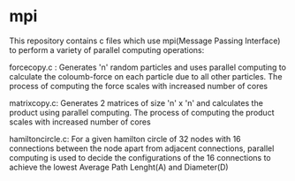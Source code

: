 mpi
===
This repository contains c files which use mpi(Message Passing Interface) to perform a variety of parallel computing operations:

forcecopy.c : Generates 'n' random particles and uses parallel computing to calculate 
              the coloumb-force on each particle due to all other particles. The
              process of computing the force scales with increased number of cores

matrixcopy.c: Generates 2 matrices of size 'n' x 'n' and calculates the product using 
              parallel computing. The process of computing the product scales with 
              increased number of cores
              
hamiltoncircle.c: For a given hamilton circle of 32 nodes with 16 connections between 
              the node apart from adjacent connections, parallel computing is used to 
              decide the configurations of the 16 connections to achieve the lowest 
              Average Path Lenght(A) and Diameter(D)
